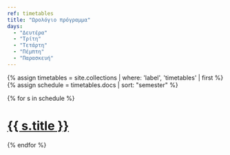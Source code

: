 ```yaml
---
ref: timetables
title: "Ωρολόγιο πρόγραμμα"
days: 
  - "Δευτέρα"
  - "Τρίτη"
  - "Τετάρτη"
  - "Πέμπτη"
  - "Παρασκευή"
---
```


{% assign timetables = site.collections | where: 'label', 'timetables' | first %}
{% assign schedule = timetables.docs | sort: "semester" %}

{% for s in schedule %}
  <h1> <a href="{{ s.url | absolute_url }}"> {{ s.title }} </a> </h1>
{% endfor %}


